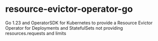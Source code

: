 # resource-evictor-operator-go
Go 1.23 and OperatorSDK for Kubernetes to provide a Resource Evictor Operator for Deployments and StatefulSets not providing resources.requests and limits
